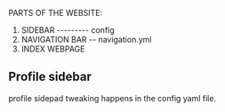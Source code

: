 
PARTS OF THE WEBSITE:
1. SIDEBAR --------- config     
2. NAVIGATION BAR -- navigation.yml
2. INDEX WEBPAGE

Profile sidebar
---------------
profile sidepad tweaking happens in the config yaml file.
